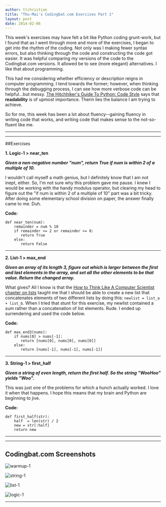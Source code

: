 ```yaml
---
author: tlchristian
title: "Thu-Mai's Codingbat.com Exercises Part 1"
layout: post
date: 2014-02-06
---
```


This week's exercises may have felt a bit like Python coding grunt-work, but I found that as I went through more and more of the exercises, I began to get into the rhythm of the coding.  Not only was I making fewer syntax errors, but also thinking through the code and constructing the code got easier.  It was helpful comparing my versions of the code to the Codingbat.com versions.  It allowed be to see (more elegant) alternatives.  I like that about programming.

This had me considering whether efficiency or description reigns in computer programming.  I tend towards the former; however, when thinking through the debugging process, I can see how more verbose code can be helpful...but messy.  [The Hitchhiker's Guide To Python: Code Style](http://docs.python-guide.org/en/latest/writing/style) says that **readability** is of upmost importance. Therin lies the balance I am trying to achieve.

So for me, this week has been a lot about fluency--gaining fluency in writing code that works, and writing code that makes sense to the not-so-fluent like me.

---
---

##Exercises

**1. Logic-1 > near_ten**

**_Given a non-negative number "num", return True if num is within 2 of a multiple of 10._**

I wouldn't call myself a math genius, but I definitely know that I am not inept, either.  So, I'm not sure why this problem gave me pause.  I knew I would be working with the handy modulus operator, but clearing my head to figure out the "if num is within 2 of a multiple of 10" part was a bit tricky.  After doing some elementary school division on paper, the answer finally came to me.  Duh.

**Code:**

```
def near_ten(num):
    remainder = num % 10
    if remainder <= 2 or remainder >= 8:
       return True
    else:
       return False
```

---

**2. List-1 > max_end**

**_Given an array of its length 3, figure out which is larger between the first and last elements in the array, and set all the other elements to be that value. Return the changed array._**

What gives?  All I know is that the [How to Think Like A Computer Scientist chapter on lists](http://interactivepython.org/runestone/static/thinkcspy/Lists/lists.html#concatenation-and-repetition) taught me that I should be able to create a new list that concatenates elements of two different lists by doing this: `newlist = list_a + list_b`.  When I tried that stunt for this exercise, my newlist contained a *sum* rather than a concatenation of list elements.  Rude. I ended up surrendering and used the code below.

**Code:**

```
def max_end3(nums):
    if nums[0] > nums[-1]:
       return [nums[0], nums[0], nums[0]]
    else:
       return [nums[-1], nums[-1], nums[-1]]
```

---

**3. String-1 > first_half**

**_Given a string of even length, return the first half.  So the string "WooHoo" yields "Woo"._**

This was just one of the problems for which a hunch actually worked.  I love it when that happens. I hope this means that my brain and Python are beginning to jive.

**Code:**

```
def first_half(str):
    half  = len(str) / 2
    new = str[:half]
    return new
```

---
---

## Codingbat.com Screenshots

![warmup-1](https://lh6.googleusercontent.com/-oZtHAYp95dI/UvOVkvIXqqI/AAAAAAAAA8g/uGKJlMkiB2w/w810-h236-no/Warmup-1.png)

![string-1](https://lh6.googleusercontent.com/-oRi88f9_dkE/UvOVmTqWWmI/AAAAAAAAA84/P8sAZA_Vx5o/w810-h256-no/String-1.png)

![list-1](https://lh4.googleusercontent.com/-j4XOSBH3j10/UvOVlHcpbHI/AAAAAAAAA8s/8ujhk0p96ok/w810-h238-no/List-1.png)

![logic-1](https://lh4.googleusercontent.com/-7sE4sAb_Qj0/UvOVl1RxKaI/AAAAAAAAA8w/-S_RBG30gu0/w812-h215-no/Logic-1.png)

---
